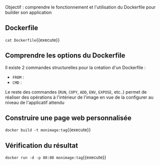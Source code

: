 
Objectif : comprendre le fonctionnement et l'utilisation du Dockerfile pour builder son application

## Dockerfile

`cat Dockerfile`{{execute}}

## Comprendre les options du Dockerfile

Il existe 2 commandes structurelles pour la création d'un Dockerfile :
* `FROM` : 
* `CMD` : 

Le reste des commandes (`RUN`, `COPY`, `ADD`, `ENV`, `EXPOSE`, etc..) permet de réaliser des opérations à l'intérieur de l'image en vue de la configurer au niveau de l'applicatif attendu

## Construire une page web personnalisée

`docker build -t monimage:tag`{{execute}}

## Vérification du résultat

`docker run -d -p 80:80 monimage:tag`{{execute}}

